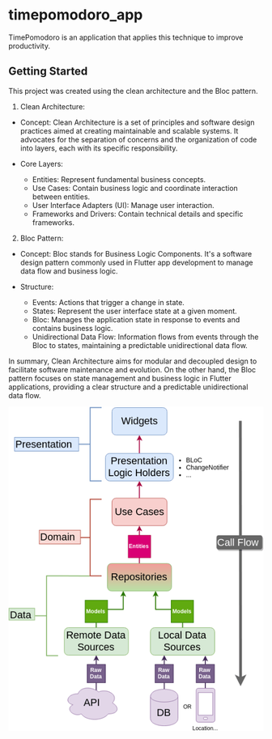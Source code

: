 # timepomodoro_app
TimePomodoro is an application that applies this technique to improve productivity.

## Getting Started

This project was created using the clean architecture and the Bloc pattern.

1. Clean Architecture:

- Concept: Clean Architecture is a set of principles and software design practices aimed at creating maintainable and scalable systems. It advocates for the separation of concerns and the organization of code into layers, each with its specific responsibility.

- Core Layers:
    - Entities: Represent fundamental business concepts.
    - Use Cases: Contain business logic and coordinate interaction between entities.
    - User Interface Adapters (UI): Manage user interaction.
    - Frameworks and Drivers: Contain technical details and specific frameworks.

2. Bloc Pattern:

- Concept: Bloc stands for Business Logic Components. It's a software design pattern commonly used in Flutter app development to manage data flow and business logic.

- Structure:
    - Events: Actions that trigger a change in state.
    - States: Represent the user interface state at a given moment.
    - Bloc: Manages the application state in response to events and contains business logic.
    - Unidirectional Data Flow: Information flows from events through the Bloc to states, maintaining a predictable unidirectional data flow.

In summary, Clean Architecture aims for modular and decoupled design to facilitate software maintenance and evolution. On the other hand, the Bloc pattern focuses on state management and business logic in Flutter applications, providing a clear structure and a predictable unidirectional data flow.

![Alt text](image.png)